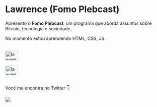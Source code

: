 <!DOCTYPE html>
<html lang="en">
<head>
    <meta charset="UTF-8">
    <meta http-equiv="X-UA-Compatible" content="IE=edge">
    <meta name="viewport" content="width=device-width, initial-scale=1.0">
    
</head>
<h1> Lawrence (Fomo Plebcast)</h1>
<p>
<p>Apresento o <strong>Fomo Plebcast</strong>, um programa que aborda assuntos sobre Bitcoin, tecnologia e sociedade.</p>
<div>
<p>No momento estou aprendendo HTML, CSS, JS.</p>

</div>
    <div style="display: inline_block"><br><img align="center" alt="lawrence-HTML" height="30"  width="40" src="https://cdn.jsdelivr.net/gh/devicons/devicon/icons/html5/html5-original.svg">
         <div style="display: inline_block"><br><img align="center" alt="lawrence-HTML" height="30"  width="40" src="https://cdn.jsdelivr.net/gh/devicons/devicon/icons/html5/html5-original.svg">
    </div>
    <br>
    <p> Você me encontra no Twitter
        👇
<div>
    <a href="https://twitter.com/outsider_error" target="_blank"><img src="https://img.shields.io/badge/Twitter-1DA1F2?style=for-the-badge&logo=twitter&logoColor=white"></a>
<br>
    




<body>
    
</body>
</html>
